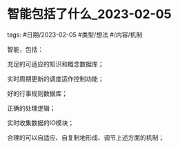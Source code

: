 # 智能包括了什么_2023-02-05


tags: #日期/2023-02-05 #类型/想法 #/内容/机制 

  

智能，包括：

充足的可适应的知识和概念数据库；

实时周期更新的调度运作控制功能；

好的行事规则数据库；

正确的处理逻辑；

实时收集数据的IO模块；

合理的可以自适应、自复制地形成、调节上述方面的机制；